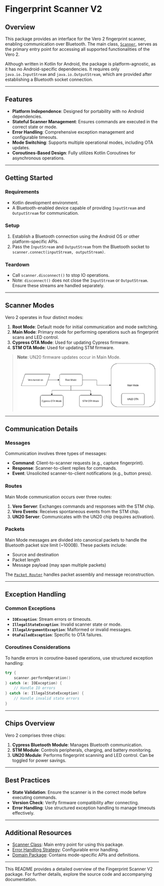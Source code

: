 # Fingerprint Scanner V2

## Overview

This package provides an interface for the Vero 2 fingerprint scanner, enabling communication over Bluetooth. The main class, [`Scanner`](scanner/Scanner.kt), serves as the primary entry point for accessing all supported functionalities of the Vero 2.

Although written in Kotlin for Android, the package is platform-agnostic, as it has no Android-specific dependencies. It requires only `java.io.InputStream` and `java.io.OutputStream`, which are provided after establishing a Bluetooth socket connection.

---

## Features

- **Platform Independence**: Designed for portability with no Android dependencies.
- **Stateful Scanner Management**: Ensures commands are executed in the correct state or mode.
- **Error Handling**: Comprehensive exception management and configurable timeouts.
- **Mode Switching**: Supports multiple operational modes, including OTA updates.
- **Coroutines-Based Design**: Fully utilizes Kotlin Coroutines for asynchronous operations.

---

## Getting Started

### Requirements

- Kotlin development environment.
- A Bluetooth-enabled device capable of providing `InputStream` and `OutputStream` for communication.

### Setup

1. Establish a Bluetooth connection using the Android OS or other platform-specific APIs.
2. Pass the `InputStream` and `OutputStream` from the Bluetooth socket to `scanner.connect(inputStream, outputStream)`.

### Teardown

- Call `scanner.disconnect()` to stop IO operations.
- Note: `disconnect()` does not close the `InputStream` or `OutputStream`. Ensure these streams are handled separately.

---

## Scanner Modes

Vero 2 operates in four distinct modes:

1. **Root Mode**: Default mode for initial communication and mode switching.
2. **Main Mode**: Primary mode for performing operations such as fingerprint scans and LED control.
3. **Cypress OTA Mode**: Used for updating Cypress firmware.
4. **STM OTA Mode**: Used for updating STM firmware.

> **Note**: UN20 firmware updates occur in Main Mode.
![Modes Diagram](../../../../../../../../../doc/modes_diagram.png)

---

## Communication Details

### Messages

Communication involves three types of messages:

- **Command**: Client-to-scanner requests (e.g., capture fingerprint).
- **Response**: Scanner-to-client replies for commands.
- **Event**: Unsolicited scanner-to-client notifications (e.g., button press).

### Routes

Main Mode communication occurs over three routes:

1. **Vero Server**: Exchanges commands and responses with the STM chip.
2. **Vero Events**: Receives spontaneous events from the STM chip.
3. **UN20 Server**: Communicates with the UN20 chip (requires activation).

### Packets

Main Mode messages are divided into canonical packets to handle the Bluetooth packet size limit (~1000B). These packets include:

- Source and destination
- Packet length
- Message payload (may span multiple packets)

The [`Packet Router`](incoming/main/packet/PacketRouter.kt) handles packet assembly and message reconstruction.

---

## Exception Handling

### Common Exceptions

- **`IOException`**: Stream errors or timeouts.
- **`IllegalStateException`**: Invalid scanner state or mode.
- **`IllegalArgumentException`**: Malformed or invalid messages.
- **`OtaFailedException`**: Specific to OTA failures.

### Coroutines Considerations

To handle errors in coroutine-based operations, use structured exception handling:

```kotlin
try {
    scanner.performOperation()
} catch (e: IOException) {
    // Handle IO errors
} catch (e: IllegalStateException) {
    // Handle invalid state errors
}
```

---

## Chips Overview

Vero 2 comprises three chips:

1. **Cypress Bluetooth Module**: Manages Bluetooth communication.
2. **STM Module**: Controls peripherals, charging, and battery monitoring.
3. **UN20 Module**: Performs fingerprint scanning and LED control. Can be toggled for power savings.

---

## Best Practices

- **State Validation**: Ensure the scanner is in the correct mode before executing commands.
- **Version Check**: Verify firmware compatibility after connecting.
- **Error Handling**: Use structured exception handling to manage timeouts effectively.

---

## Additional Resources

- [Scanner Class](scanner/Scanner.kt): Main entry point for using this package.
- [Error Handling Strategy](scanner/errorhandler/ResponseErrorHandlingStrategy.kt): Configurable error handling.
- [Domain Package](./domain): Contains mode-specific APIs and definitions.

---

This README provides a detailed overview of the Fingerprint Scanner V2 package. For further details, explore the source code and accompanying documentation.


